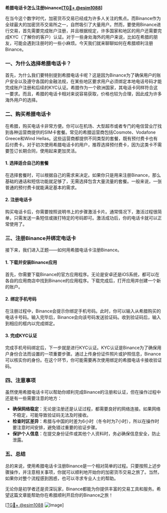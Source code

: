 **希腊电话卡怎么注册binance[[TG💪+ @esim1088](https://t.me/s/esim1088)]**

在当今这个数字时代，加密货币交易已经成为许多人关注的焦点。而Binance作为全球最大的加密货币交易所之一，自然吸引了大量用户。然而，要使用Binance进行交易，首先需要完成账户注册，并且根据规定，许多国家和地区的用户还需要完成KYC（了解你的客户）认证。对于一些身处海外的用户来说，比如在希腊的朋友，可能会遇到注册时的一些小麻烦。今天我们就来聊聊如何在希腊顺利注册Binance。

### 一、为什么选择希腊电话卡？

首先，为什么我们要特别提到希腊电话卡呢？这是因为Binance为了确保用户的账户安全以及遵守各国的金融法规，在某些地区要求用户必须绑定本地电话号码才能完成账户注册和后续的KYC认证。希腊作为一个欧洲国家，其电话卡同样符合这一要求。而且，希腊的电话卡相对来说容易获取，价格也较为合理，因此成为许多海外用户的选择。

### 二、购买希腊电话卡

在希腊，购买电话卡非常方便。你可以在机场、大型超市或者专门的电信营业厅找到各种运营商提供的SIM卡套餐。常见的希腊运营商包括Cosmote、Vodafone Greece和Wind Hellas。这些运营商都提供不同类型的套餐，既有预付费卡也有后付费卡。对于初次使用希腊电话卡的用户，推荐选择预付费卡，因为这类卡不需要签订长期合同，使用起来更加灵活。

#### 1. 选择适合自己的套餐
在选择套餐时，可以根据自己的需求来决定。如果你只是用来注册Binance，那么基础的通话和短信功能就足够了，无需选择包含大量流量的套餐。一般来说，一张普通的预付费卡就能满足基本的需求。

#### 2. 注册电话卡
购买电话卡后，你需要按照说明书上的步骤激活卡片。通常情况下，激活过程很简单，只需发送一条短信或拨打特定的号码即可。激活成功后，你的电话卡就可以正常使用了。

### 三、注册Binance并绑定电话卡

接下来，我们进入正题——如何用希腊电话卡注册Binance。

#### 1. 下载并安装Binance应用
首先，你需要下载Binance的官方应用程序。无论是安卓还是iOS系统，都可以在各自的应用商店中找到Binance的应用程序。下载完成后，打开应用并创建一个新的账户。

#### 2. 绑定手机号码
在注册过程中，Binance会提示你绑定手机号码。此时，你可以输入从希腊购买的电话卡号码。输入完毕后，Binance会向该号码发送验证码。收到验证码后，输入到相应的框内以完成绑定。

#### 3. 完成KYC认证
完成手机号码绑定后，下一步就是进行KYC认证。KYC认证是Binance为了确保用户身份合法而设置的一项重要步骤。通过上传身份证件照片或护照信息，Binance可以核实你的身份。在这个环节，你可能需要再次使用绑定的希腊电话卡接收验证码。

### 四、注意事项

虽然使用希腊电话卡可以帮助你顺利完成Binance的注册和认证，但在操作过程中还是有一些需要注意的地方：

- **确保网络稳定**：无论是注册还是认证过程，都需要良好的网络连接。如果网络不稳定，可能导致验证码无法及时接收。
- **检查时区差异**：希腊与中国的时差为6小时（冬令时为7小时），所以在操作时要注意时间安排，避免错过重要的验证步骤。
- **保护个人信息**：在提交身份证件或其他个人资料时，务必确保信息安全，防止泄露。

### 五、总结

总的来说，使用希腊电话卡注册Binance是一个相对简单的过程。只要按照上述步骤操作，并注意相关事项，你就可以顺利地开始你的加密货币交易之旅了。当然，如果你对整个流程感到困惑，也可以寻求专业人士的帮助。

无论你是初学者还是资深玩家，Binance都能为你提供丰富的交易工具和服务。希望这篇文章能帮助你在希腊顺利开启你的Binance之旅！

[[TG💪+ @esim1088](https://t.me/s/esim1088) ![Image](https://i.postimg.cc/4NQfJmqS/Snipaste-2025-05-13-00-14-12.png)]